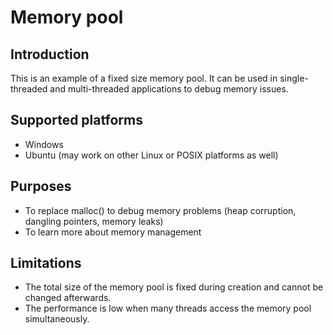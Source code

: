 Memory pool
===========

## Introduction

This is an example of a fixed size memory pool.
It can be used in single-threaded and multi-threaded applications to debug memory issues.

## Supported platforms

- Windows
- Ubuntu (may work on other Linux or POSIX platforms as well)

## Purposes

- To replace malloc() to debug memory problems (heap corruption, dangling pointers, memory leaks)
- To learn more about memory management

## Limitations

- The total size of the memory pool is fixed during creation and cannot be changed afterwards.
- The performance is low when many threads access the memory pool simultaneously.
